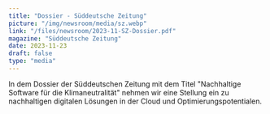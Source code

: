 ```yaml
---
title: "Dossier - Süddeutsche Zeitung"
picture: "/img/newsroom/media/sz.webp"
link: "/files/newsroom/2023-11-SZ-Dossier.pdf"
magazine: "Süddeutsche Zeitung"
date: 2023-11-23
draft: false
type: "media"
---
```


In dem Dossier der Süddeutschen Zeitung mit dem Titel "Nachhaltige Software für die Klimaneutralität" nehmen wir eine Stellung ein zu nachhaltigen digitalen Lösungen in der Cloud und Optimierungspotentialen.